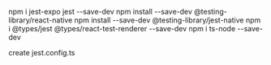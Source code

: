npm i jest-expo jest --save-dev
npm install --save-dev @testing-library/react-native
npm install --save-dev @testing-library/jest-native
npm i @types/jest @types/react-test-renderer --save-dev
npm i ts-node --save-dev

create jest.config.ts
